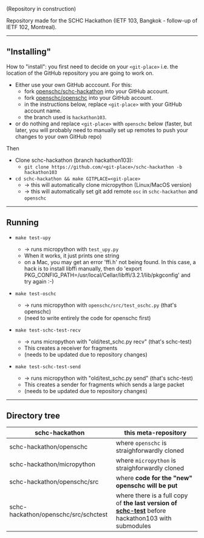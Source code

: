 (Repository in construction)

Repository made for the SCHC Hackathon (IETF 103, Bangkok - follow-up of IETF 102, Montreal).

---

## "Installing"

How to "install": you first need to decide on your `<git-place>` i.e. the location of the GitHub repository you are going to work on.
* Either use your own GitHub acccount. For this:
  - fork [openschc/schc-hackathon](https://github.com/openschc/schc-hackathon) into your GitHub account.
  - fork [openschc/openschc](https://github.com/openschc/openschc) into your GitHub account.
  - in the instructions below, replace `<git-place>` with your GitHub account name.
  - the branch used is `hackathon103`.
* or do nothing and replace `<git-place>` with `openschc` below (faster, but later, you will probably need to manually set up remotes to push your changes to your own GitHub repo)

Then

* Clone schc-hackathon (branch hackathon103):
  * `git clone https://github.com/<git-place>/schc-hackathon -b hackathon103`
* `cd schc-hackathon && make GITPLACE=<git-place>`
  * -> this will automatically clone micropython (Linux/MacOS version)
  * -> this will automatically set git add remote `osc` in `schc-hackathon` and `openschc`


----

## Running

* `make test-upy`
  * -> runs micropython with `test_upy.py`
  * When it works, it just prints one string
  * on a Mac, you may get an error 'ffi.h' not being found. In this case, a hack is to install libffi manually, then do 'export PKG_CONFIG_PATH=/usr/local/Cellar/libffi/3.2.1/lib/pkgconfig' and try again :-)

* `make test-oschc`
  * -> runs micropython with `openschc/src/test_oschc.py` (that's openschc)
  * (need to write entirely the code for openschc first)

* `make test-schc-test-recv`
  * -> runs micropython with "old/test_schc.py recv" (that's schc-test)
  * This creates a receiver for fragments
  * (needs to be updated due to repository changes)

* `make test-schc-test-send`
  * -> runs micropython with "old/test_schc.py send" (that's schc-test)
  * This creates a sender for fragments which sends a large packet
  * (needs to be updated due to repository changes)

----

## Directory tree

|schc-hackathon | this meta-repository|
|-|-|
|schc-hackathon/openschc | where `openschc` is straighforwardly cloned |
|schc-hackathon/micropython | where `micropython` is straighforwardly cloned |
|schc-hackathon/openschc/src | where **code for the "new" openschc will be put** |
|schc-hackathon/openschc/src/schctest | where there is a full copy of **the last version of [schc-test](https://github.com/tanupoo/schc-test)** before hackathon103 with submodules |
